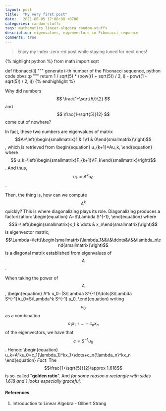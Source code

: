 ```yaml
---
layout: post
title:  "My very first post"
date:   2021-06-05 17:00:00 +0700
categories: random-stuffs
tags: mathematics linear-algebra random-stuffs
description: eigenvalues, eigenvectors in Fibonacci sequence
comments: true
---
```

> Enjoy my index-zero-ed post while staying tuned for next ones!  

<!-- excerpt-end -->

{% highlight python %}
from math import sqrt

def fibonacci(i)
	"""
	generate i-th number of the Fibonacci sequence, python code obvs :p
	"""
	return 1 / sqrt(5) * (pow((1 + sqrt(5)) / 2, i) - pow((1 - sqrt(5)) / 2, i))
{% endhighlight %}

Why did numbers $$ \frac{1+\sqrt{5}}{2} $$ and $$ \frac{1-\sqrt{5}}{2} $$ come out of nowhere?

In fact, these two numbers are eigenvalues of matrix $$A=\left(\begin{smallmatrix}1 & 1\\1 & 0\end{smallmatrix}\right)$$, which is retrieved from
\begin{equation}
u_{k+1}=Au_k,
\end{equation}
where $$ u_k=\left(\begin{smallmatrix}F_{k+1}\\F_k\end{smallmatrix}\right)$$.
And thus, $$ u_k=A^k u_0 $$.

Then, the thing is, how can we compute $$A^k$$ quickly? This is where diagonalizing plays its role. Diagonalizing produces a factorization:
\begin{equation}
A=S\Lambda S^{-1},
\end{equation}
where $$S=\left(\begin{smallmatrix}x_1 & \dots & x_n\end{smallmatrix}\right)$$ is eigenvector matrix, $$\Lambda=\left(\begin{smallmatrix}\lambda_1&&\\&\ddots&\\&&\lambda_n\end{smallmatrix}\right)$$ is a diagonal matrix established from eigenvalues of $$A$$.  

When taking the power of $$A$$,
\begin{equation}
A^k u_0=(S\Lambda S^{-1})\dots(S\Lambda S^{-1})u_0=S\Lambda^k S^{-1} u_0,
\end{equation}
writing $$u_0$$ as a combination $$c_1x_1+\dots+c_nx_n$$ of the eigenvectors, we have that $$c=S^{-1}u_0$$. Hence:
\begin{equation}
u_k=A^ku_0=c_1{\lambda_1}^kx_1+\dots+c_n{\lambda_n}^kx_n
\end{equation}
*Fact*: The $$\frac{1+\sqrt{5}}{2}\approx 1.618$$ is so-called "**golden ratio**". And *for some reason a rectangle with sides 1.618 and 1 looks especially graceful*.

#### References
1. Introduction to Linear Algebra - Gilbert Strang
